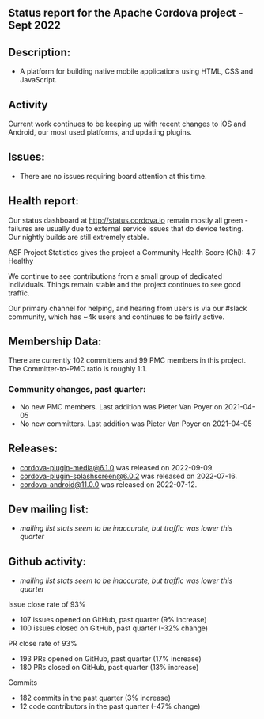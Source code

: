 ## Status report for the Apache Cordova project - Sept 2022

## Description: 
 - A platform for building native mobile applications using HTML, CSS and JavaScript.
 
## Activity
Current work continues to be keeping up with recent changes to iOS and Android, our most used platforms, and updating plugins. 

## Issues: 
  - There are no issues requiring board attention at this time.
   
## Health report: 

Our status dashboard at http://status.cordova.io remain mostly all green - failures are usually due to external service issues that do device testing. Our nightly builds are still extremely stable.

ASF Project Statistics gives the project a Community Health Score (Chi): 4.7 Healthy

We continue to see contributions from a small group of dedicated individuals. Things remain stable and the project continues to see good traffic.

Our primary channel for helping, and hearing from users is via our #slack community, which has ~4k users and continues to be fairly active. 

## Membership Data:
There are currently 102 committers and 99 PMC members in this project.
The Committer-to-PMC ratio is roughly 1:1.

### Community changes, past quarter:

- No new PMC members. Last addition was Pieter Van Poyer on 2021-04-05
- No new committers. Last addition was Pieter Van Poyer on 2021-04-05
   
## Releases: 

- cordova-plugin-media@6.1.0 was released on 2022-09-09.
- cordova-plugin-splashscreen@6.0.2 was released on 2022-07-16.
- cordova-android@11.0.0 was released on 2022-07-12.

## Dev mailing list:

- _mailing list stats seem to be inaccurate, but traffic was lower this quarter_
 
## Github activity: 

- _mailing list stats seem to be inaccurate, but traffic was lower this quarter_

Issue close rate of 93%
- 107 issues opened on GitHub, past quarter (9% increase)
- 100 issues closed on GitHub, past quarter (-32% change)

PR close rate of 93%
- 193 PRs opened on GitHub, past quarter (17% increase)
- 180 PRs closed on GitHub, past quarter (13% increase)

Commits
- 182 commits in the past quarter (3% increase)
- 12 code contributors in the past quarter (-47% change)


